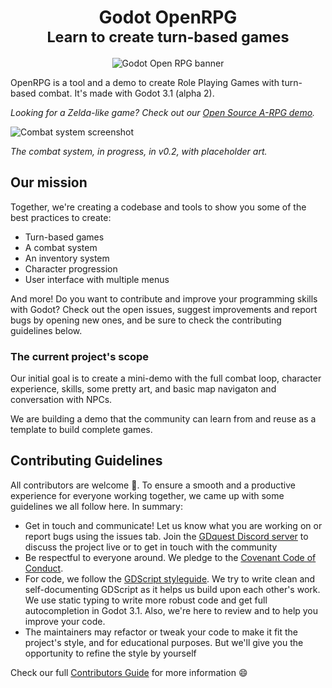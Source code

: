 <h1 align="center">
  Godot OpenRPG</br>
  <small>Learn to create turn-based games</small>
</h1>

<p align='center'>
  <img src="https://i.imgur.com/lhi0U9v.png" alt="Godot Open RPG banner" />
</p>

OpenRPG is a tool and a demo to create Role Playing Games with turn-based combat. It's made with Godot 3.1 (alpha 2).

*Looking for a Zelda-like game? Check out our [Open Source A-RPG demo](https://github.com/GDquest/make-pro-2d-games-with-godot/).*

![Combat system screenshot](https://i.imgur.com/hmtCd6J.png)

*The combat system, in progress, in v0.2, with placeholder art.*

## Our mission

Together, we're creating a codebase and tools to show you some of the best practices to create:

- Turn-based games
- A combat system
- An inventory system
- Character progression
- User interface with multiple menus

And more! Do you want to contribute and improve your programming skills with Godot? Check out the open issues, suggest improvements and report bugs by opening new ones, and be sure to check the contributing guidelines below.

### The current project's scope

Our initial goal is to create a mini-demo with the full combat loop, character experience, skills, some pretty art, and basic map navigaton and conversation with NPCs.

We are building a demo that the community can learn from and reuse as a template to build complete games.


## Contributing Guidelines

All contributors are welcome 🙂. To ensure a smooth and a productive experience for everyone working together, we came up with some guidelines we all follow here. In summary:

- Get in touch and communicate! Let us know what you are working on or report bugs using the issues tab. Join the [GDquest Discord server](https://discord.gg/87NNb3Z) to discuss the project live or to get in touch with the community
- Be respectful to everyone around. We pledge to the [Covenant Code of Conduct](https://www.contributor-covenant.org/).
- For code, we follow the [GDScript styleguide](http://docs.godotengine.org/en/latest/getting_started/scripting/gdscript/gdscript_styleguide.html). We try to write clean and self-documenting GDScript as it helps us build upon each other's work. We use static typing to write more robust code and get full autocompletion in Godot 3.1. Also, we're here to review and to help you improve your code.
- The maintainers may refactor or tweak your code to make it fit the project's style, and for educational purposes. But we'll give you the opportunity to refine the style by yourself

Check our full [Contributors Guide](http://gdquest.com/open-source/contributing-guidelines/) for more information 😄
